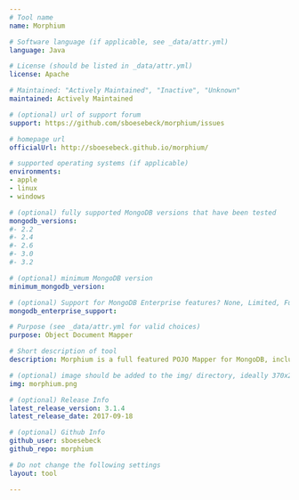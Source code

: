 ```yaml
---
# Tool name
name: Morphium

# Software language (if applicable, see _data/attr.yml)
language: Java

# License (should be listed in _data/attr.yml)
license: Apache

# Maintained: "Actively Maintained", "Inactive", "Unknown"
maintained: Actively Maintained

# (optional) url of support forum
support: https://github.com/sboesebeck/morphium/issues

# homepage url
officialUrl: http://sboesebeck.github.io/morphium/

# supported operating systems (if applicable)
environments:
- apple
- linux
- windows

# (optional) fully supported MongoDB versions that have been tested
mongodb_versions:
#- 2.2
#- 2.4
#- 2.6
#- 3.0
#- 3.2

# (optional) minimum MongoDB version
minimum_mongodb_version:

# (optional) Support for MongoDB Enterprise features? None, Limited, Full
mongodb_enterprise_support: 

# Purpose (see _data/attr.yml for valid choices)
purpose: Object Document Mapper

# Short description of tool
description: Morphium is a full featured POJO Mapper for MongoDB, including cluster awareness, declarative caching and many more features

# (optional) image should be added to the img/ directory, ideally 370x200px
img: morphium.png

# (optional) Release Info
latest_release_version: 3.1.4
latest_release_date: 2017-09-18

# (optional) Github Info
github_user: sboesebeck
github_repo: morphium

# Do not change the following settings
layout: tool

---
```

